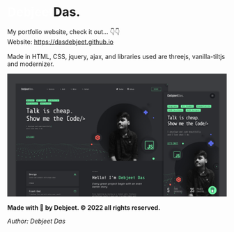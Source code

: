 # <strong style="color:#ffffff; ">Debjeet</strong>Das.</div>

My portfolio website, check it out... 👇👇<br>
Website: https://dasdebjeet.github.io
<br>
<br>
Made in HTML, CSS, jquery, ajax, and libraries used are threejs, vanilla-tiltjs and modernizer.<br>


![image](./assests/UI/portfolio_ui.png)
<br>

**Made with 💜 by Debjeet. © 2022 all rights reserved.**

*Author: Debjeet Das*
